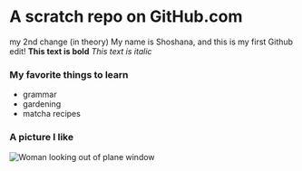 # A scratch repo on GitHub.com

my 2nd change (in theory)
My name is Shoshana, and this is my first Github edit! 
**This text is bold**
*This text is italic*
### My favorite things to learn 
- grammar  
- gardening 
- matcha recipes 
### A picture I like 
![Woman looking out of plane window](https://d3zr9vspdnjxi.cloudfront.net/sites/bobartl1/orjpg/4811685_26aa27d2458f16f428ad2cd80c6fb901.jpg?26aa27d2458f16f428ad2cd80c6fb901)